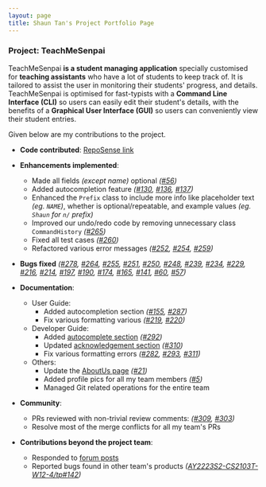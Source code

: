 ```yaml
---
layout: page
title: Shaun Tan's Project Portfolio Page
---
```


### Project: TeachMeSenpai

TeachMeSenpai **is a student managing application** specially customised for **teaching assistants** who have a lot of
students to keep track of. It is tailored to assist the user in monitoring their students' progress, and details. TeachMeSenpai is optimised for fast-typists with a **Command Line Interface (CLI)** so users can easily edit their student's details, with the benefits of a **Graphical User Interface (GUI)** so users can conveniently view their student entries.

Given below are my contributions to the project.

* **Code contributed**: [RepoSense link](https://nus-cs2103-ay2223s2.github.io/tp-dashboard/?search=evitanrelta&breakdown=true)

* **Enhancements implemented**:
  * Made all fields _(except name)_ optional _([#56])_
  * Added autocompletion feature _([#130], [#136], [#137])_
  * Enhanced the `Prefix` class to include more info like placeholder text _(eg. `NAME`)_, whether is optional/repeatable, and example values _(eg. `Shaun` for `n/` prefix)_
  * Improved our undo/redo code by removing unnecessary class `CommandHistory` _([#265])_
  * Fixed all test cases _([#260])_
  * Refactored various error messages _([#252], [#254], [#259])_

* **Bugs fixed** _([#278], [#264], [#255], [#251], [#250], [#248], [#239], [#234], [#229], [#216], [#214], [#197], [#190], [#174], [#165], [#141], [#60], [#57])_

* **Documentation**:
  * User Guide:
    * Added autocompletion section _([#155], [#287])_
    * Fix various formatting various _([#219], [#220])_
  * Developer Guide:
    * Added [autocomplete section][ac-dg] _([#292])_
    * Updated [acknowledgement section][dg-acknowledgement] _([#310])_
    * Fix various formatting errors _([#282], [#293], [#311])_
  * Others:
    * Update the [AboutUs page] _([#21])_
    * Added profile pics for all my team members _([#5])_
    * Managed Git related operations for the entire team

* **Community**:
  * PRs reviewed with non-trivial review comments: _([#309], [#303])_
  * Resolve most of the merge conflicts for all my team's PRs

* **Contributions beyond the project team**:
  * Responded to [forum posts]
  * Reported bugs found in other team's products _([AY2223S2-CS2103T-W12-4/tp#142])_

[#219]: https://github.com/AY2223S2-CS2103T-W12-2/tp/pull/219
[#220]: https://github.com/AY2223S2-CS2103T-W12-2/tp/pull/220
[#5]: https://github.com/AY2223S2-CS2103T-W12-2/tp/pull/5
[#21]: https://github.com/AY2223S2-CS2103T-W12-2/tp/pull/21
[#130]: https://github.com/AY2223S2-CS2103T-W12-2/tp/pull/130
[#136]: https://github.com/AY2223S2-CS2103T-W12-2/tp/pull/136
[#137]: https://github.com/AY2223S2-CS2103T-W12-2/tp/pull/137
[#155]: https://github.com/AY2223S2-CS2103T-W12-2/tp/pull/155
[#309]: https://github.com/AY2223S2-CS2103T-W12-2/tp/pull/309
[#303]: https://github.com/AY2223S2-CS2103T-W12-2/tp/pull/303
[#292]: https://github.com/AY2223S2-CS2103T-W12-2/tp/pull/292
[#310]: https://github.com/AY2223S2-CS2103T-W12-2/tp/pull/310
[#56]: https://github.com/AY2223S2-CS2103T-W12-2/tp/pull/56
[#265]: https://github.com/AY2223S2-CS2103T-W12-2/tp/pull/265
[#260]: https://github.com/AY2223S2-CS2103T-W12-2/tp/pull/260
[#282]: https://github.com/AY2223S2-CS2103T-W12-2/tp/pull/282
[#293]: https://github.com/AY2223S2-CS2103T-W12-2/tp/pull/293
[#311]: https://github.com/AY2223S2-CS2103T-W12-2/tp/pull/311
[#287]: https://github.com/AY2223S2-CS2103T-W12-2/tp/pull/287
[#252]: https://github.com/AY2223S2-CS2103T-W12-2/tp/pull/252
[#254]: https://github.com/AY2223S2-CS2103T-W12-2/tp/pull/254
[#259]: https://github.com/AY2223S2-CS2103T-W12-2/tp/pull/259


[#278]: https://github.com/AY2223S2-CS2103T-W12-2/tp/pull/278
[#264]: https://github.com/AY2223S2-CS2103T-W12-2/tp/pull/264
[#255]: https://github.com/AY2223S2-CS2103T-W12-2/tp/pull/255
[#251]: https://github.com/AY2223S2-CS2103T-W12-2/tp/pull/251
[#250]: https://github.com/AY2223S2-CS2103T-W12-2/tp/pull/250
[#248]: https://github.com/AY2223S2-CS2103T-W12-2/tp/pull/248
[#239]: https://github.com/AY2223S2-CS2103T-W12-2/tp/pull/239
[#234]: https://github.com/AY2223S2-CS2103T-W12-2/tp/pull/234
[#229]: https://github.com/AY2223S2-CS2103T-W12-2/tp/pull/229
[#216]: https://github.com/AY2223S2-CS2103T-W12-2/tp/pull/216
[#214]: https://github.com/AY2223S2-CS2103T-W12-2/tp/pull/214
[#197]: https://github.com/AY2223S2-CS2103T-W12-2/tp/pull/197
[#190]: https://github.com/AY2223S2-CS2103T-W12-2/tp/pull/190
[#174]: https://github.com/AY2223S2-CS2103T-W12-2/tp/pull/174
[#165]: https://github.com/AY2223S2-CS2103T-W12-2/tp/pull/165
[#141]: https://github.com/AY2223S2-CS2103T-W12-2/tp/pull/141
[#60]: https://github.com/AY2223S2-CS2103T-W12-2/tp/pull/60
[#57]: https://github.com/AY2223S2-CS2103T-W12-2/tp/pull/57


[AY2223S2-CS2103T-W12-4/tp#142]: https://github.com/AY2223S2-CS2103T-W12-4/tp/issues/142
[forum posts]: https://github.com/nus-cs2103-AY2223S2/forum/issues?q=is%3Aissue+involves%3Aevitanrelta
[AboutUs page]: https://ay2223s2-cs2103t-w12-2.github.io/tp/AboutUs.html
[ac-dg]: https://ay2223s2-cs2103t-w12-2.github.io/tp/DeveloperGuide.html#autocomplete-feature
[dg-acknowledgement]: https://ay2223s2-cs2103t-w12-2.github.io/tp/DeveloperGuide.html#acknowledgements

